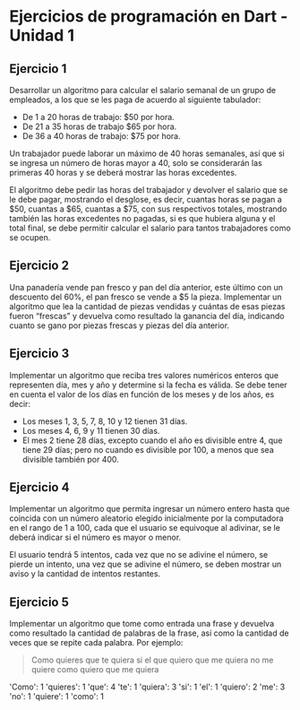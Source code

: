 # Ejercicios de programación en Dart - Unidad 1

## Ejercicio 1

Desarrollar un algoritmo para calcular el salario semanal de un grupo de empleados, a los que se les paga de acuerdo al siguiente tabulador:

* De 1 a 20 horas de trabajo: $50 por hora.
* De 21 a 35 horas de trabajo $65 por hora.
* De 36 a 40 horas de trabajo: $75 por hora.

Un trabajador puede laborar un máximo de 40 horas semanales, así que si se ingresa un número de horas mayor a 40, solo se considerarán las primeras 40 horas y se deberá mostrar las horas excedentes.

El algoritmo debe pedir las horas del trabajador y devolver el salario que se le debe pagar, mostrando el desglose, es decir, cuantas horas se pagan a $50, cuantas a $65, cuantas a $75, con sus respectivos totales, mostrando también las horas excedentes no pagadas, si es que hubiera alguna y el total final, se debe permitir calcular el salario para tantos trabajadores como se ocupen.

## Ejercicio 2

Una panadería vende pan fresco y pan del día anterior, este último con un descuento del 60%, el pan fresco se vende a $5 la pieza.
Implementar un algoritmo que lea la cantidad de piezas vendidas y cuántas de esas piezas fueron “frescas” y devuelva como resultado la ganancia del día, indicando cuanto se gano por piezas frescas y piezas del día anterior.

## Ejercicio 3

Implementar un algoritmo que reciba tres valores numéricos enteros que representen día, mes y año y determine si la fecha es válida.
Se debe tener en cuenta el valor de los días en función de los meses y de los años, es decir:

* Los meses 1, 3, 5, 7, 8, 10 y 12 tienen 31 días.
* Los meses 4, 6, 9 y 11 tienen 30 días.
* El mes 2 tiene 28 días, excepto cuando el año es divisible entre 4, que tiene 29 días; pero no cuando es divisible por 100, a menos que sea divisible también por 400.

## Ejercicio 4

Implementar un algoritmo que permita ingresar un número entero hasta que coincida con un número aleatorio elegido inicialmente por la computadora en el rango de 1 a 100, cada que el usuario se equivoque al adivinar, se le deberá indicar si el número es mayor o menor.

El usuario tendrá 5 intentos, cada vez que no se adivine el número, se pierde un intento, una vez que se adivine el número, se deben mostrar un aviso y la cantidad de intentos restantes.

## Ejercicio 5

Implementar un algoritmo que tome como entrada una frase y devuelva como resultado la cantidad de palabras de la frase, así como la cantidad de veces que se repite cada palabra. Por ejemplo:

> Como quieres que te quiera si el que quiero que me quiera no me quiere como quiero que me quiera

'Como': 1
'quieres': 1
'que': 4
'te': 1
'quiera': 3
'si': 1
'el': 1
'quiero': 2
'me': 3
'no': 1
'quiere': 1
'como': 1
